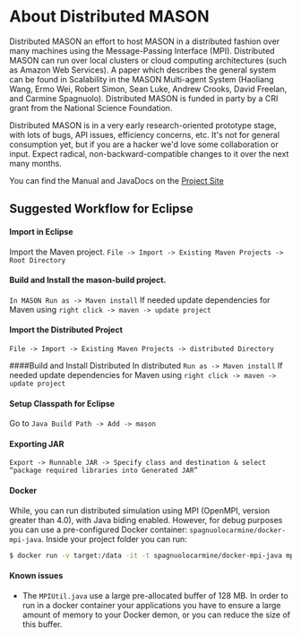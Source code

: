 # About Distributed MASON

Distributed MASON an effort to host MASON in a distributed fashion over many machines using the Message-Passing Interface (MPI). Distributed MASON can run over local clusters or cloud computing architectures (such as Amazon Web Services). A paper which describes the general system can be found in Scalability in the MASON Multi-agent System (Haoliang Wang, Ermo Wei, Robert Simon, Sean Luke, Andrew Crooks, David Freelan, and Carmine Spagnuolo). Distributed MASON is funded in party by a CRI grant from the National Science Foundation.

Distributed MASON is in a very early research-oriented prototype stage, with lots of bugs, API issues, efficiency concerns, etc. It's not for general consumption yet, but if you are a hacker we'd love some collaboration or input. Expect radical, non-backward-compatible changes to it over the next many months.


You can find the Manual and JavaDocs on the [Project Site](https://cs.gmu.edu/~eclab/projects/mason/extensions/distributed/)



## Suggested Workflow for Eclipse

#### Import in Eclipse
Import the Maven project.
``File -> Import -> Existing Maven Projects -> Root Directory``

#### Build and Install the mason-build project.
``In MASON Run as -> Maven install``
If needed update dependencies for Maven using ``right click -> maven -> update project``

#### Import the Distributed Project
``File -> Import -> Existing Maven Projects -> distributed Directory``

####Build and Install Distributed
In distributed ``Run as -> Maven install``
If needed update dependencies for Maven using ``right click -> maven -> update project``

#### Setup Classpath for Eclipse
Go to ``Java Build Path -> Add -> mason``

#### Exporting JAR
``Export -> Runnable JAR -> Specify class and destination & select “package required libraries into Generated JAR”``

  
  

#### Docker
While, you can run distributed simulation using MPI (OpenMPI, version greater than 4.0), with Java biding enabled. However, for debug purposes you can use a pre-configured Docker container: `spagnuolocarmine/docker-mpi-java`.
Inside your project folder you can run:

```bash
$ docker run -v target:/data -it -t spagnuolocarmine/docker-mpi-java mpirun --allow-run-as-root -np 4 java -Xmx3G -jar /data/sim-jar-with-dependencies.jar
```

#### Known issues

- The `MPIUtil.java` use a large pre-allocated buffer of 128 MB. In order to run in a docker container your applications you have to ensure a large amount of memory to your Docker demon, or you can reduce the size of this buffer.